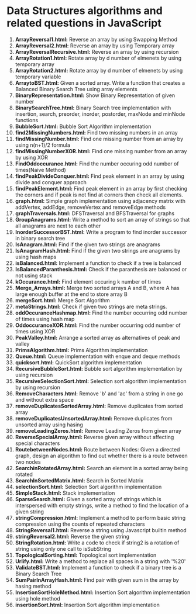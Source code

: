 
<h1>Data Structures algorithms and related questions in JavaScript</h1>
<ol>
<li><b>ArrayReversal1.html:</b> Reverse an array by using Swapping Method</li>
<li><b>ArrayReversal2.html:</b> Reverse an array by using Temporary array</li>
<li><b>ArrayReversalRecursive.html:</b> Reverse an array by using recursion</li>
<li><b>ArrayRotation1.html:</b> Rotate array by d number of elmenets by using temporary array</li>
<li><b>ArrayRotation2.html:</b> Rotate array by d number of elmenets by using temporary variable</li>
<li><b>ArraytoBST.html:</b> Given a sorted array. Write a function that creates a Balanced Binary Search Tree using array elements</li>
<li><b>BinaryRepresentation.html:</b> Show Binary Representation of given number</li>
<li><b>BinarySearchTree.html:</b> Binary Search tree implementation with insertion, search, preorder, inorder, postorder, maxNode and minNode functions</li>
<li><b>BubbleSort.html:</b> Bubble Sort Algorithm implementation</li>
<li><b>find2MissingNumbers.html:</b> Find two missing numbers in an array</li>
<li><b>findMissingNumber.html:</b> Find one missing number from an array by using n(n+1)/2 formula</li>
<li><b>findMissingNumberXOR.html:</b> Find one missing number from an array by using XOR</li>
<li><b>FindOddoccurance.html:</b> Find the number occuring odd number of times(Naive Method) </li>
<li><b>findPeakDivideConquer.html:</b> Find peak element in an array by using divide and conquer approach</li>
<li><b>findPeakElement.html:</b> Find peak element in an array by first checking the corners and if peak is not find at corners then check all elements.</li>
<li><b>graph.html:</b> Simple graph implementation using adjacency matrix with addVertex, addEdge, removeVertex and removeEdge methods</li>
<li><b>graphTraversals.html:</b> DFSTraversal and BFSTraversal for graphs</li>
<li><b>GroupAnagrams.html:</b> Write a method to sort an array of strings so that all anagrams are next to each other</li>
<li><b>InorderSuccessorBST.html:</b> Write a program to find inorder successor in binary search tree</li>
<li><b>IsAnagram.html:</b> Find if the given two strings are anagrams</li>
<li><b>IsAnagramHash.html:</b> Find if the given two strings are anagrams by using hash maps</li>
<li><b>isBalanced.html:</b> Implement a function to check if a tree is balanced</li>
<li><b>IsBalancedParanthesis.html:</b> Check if the paranthesis are balanced or not using stack</li>
<li><b>kOccurance.html:</b> Find element occuring k number of times</li>
<li><b>Merge_Arrays.html:</b> Merge two sorted arrays A and B, where A has large enough buffer at the end to store array B</li>
<li><b>mergeSort.html:</b> Merge Sort Algorithm</li>
<li><b>metaStrings.html:</b> Check if given two strings are meta strings.</li>
<li><b>oddOccuranceHashmap.html:</b> Find the number occurring odd number of times using hash map </li>
<li><b>OddoccuranceXOR.html:</b> Find the number occurring odd number of times using XOR</li>
<li><b>PeakValley.html:</b> Arrange a sorted array as alternatives of peak and valley</li>
<li><b>PrimsAlgorithm.html:</b> Prims Algorithm implementation</li>
<li><b>Queue.html:</b> Queue implementation with enque and deque methods</li>
<li><b>quicksort.html:</b> QuickSort algorithm implementation</li>
<li><b>RecursiveBubbleSort.html:</b> Bubble sort algorithm implementation by using recursion</li>
<li><b>RecursiveSelectionSort.html:</b> Selection sort algorithm implementation by using recursion</li>
<li><b>RemoveCharacters.html:</b> Remove 'b' and 'ac' from a string in one go and without extra space</li>
<li><b>removeDuplicatesSortedArray.html:</b> Remove duplicates from sorted array</li>
<li><b>removeDuplicatesUnsortedArray.html:</b> Remove duplicates from unsorted array using hasing</li>
<li><b>removeLeadingZeros.html:</b> Remove Leading Zeros from given array </li>
<li><b>ReverseSpecialArray.html:</b> Reverse given array without affecting special characters</li>
<li><b>RoutebetweenNodes.html:</b> Route between Nodes: Given a directed graph, design an algorithm to find out whether there is a route between two nodes</li>
<li><b>SearchinRotatedArray.html:</b> Search an element in a sorted array being rotated</li>
<li><b>SearchInSortedMatrix.html:</b> Search in Sorted Matrix</li>
<li><b>selectionSort.html:</b> Selection Sort algorithm implementation</li>
<li><b>SimpleStack.html:</b> Stack implementation</li>
<li><b>SparseSearch.html:</b> Given a sorted array of strings which is interspersed with empty strings, write a method to find the location of a given string</li>
<li><b>stringCompression.html:</b> Implement a method to perform basic string compression using the counts of repeated characters</li>
<li><b>StringReversal1.html:</b> Reverse a string using Javascript builtin method</li>
<li><b>stringReversal2.html:</b> Reverse the given string</li>
<li><b>StringRotation.html:</b> Write a code to check if string2 is a rotation of string using only one call to isSubString</li>
<li><b>TopologicalSorting.html:</b> Topological sort implementation</li>
<li><b>Urlify.html:</b> Write a method to replace all spaces in a string with '%20'</li>
<li><b>ValidateBST.html:</b> Implement a function to check if a binary tree is a Binary Search Tree</li>
<li><b>SumPairInArrayHash.html:</b> Find pair with given sum in the array by hasing method</li>
<li><b>InsertionSortHoleMethod.html:</b> Insertion Sort algorithm implementation using hole method</li>
<li><b>insertionSort.html:</b> Insertion Sort algorithm implementation</li>

</ol>
